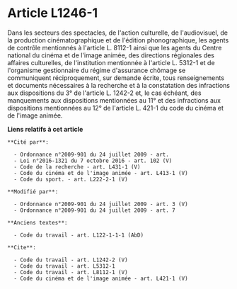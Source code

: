 # Article L1246-1

Dans les secteurs des spectacles, de l'action culturelle, de l'audiovisuel, de la production cinématographique et de
l'édition phonographique, les agents de contrôle mentionnés à l'article L. 8112-1 ainsi que les agents du Centre national du
cinéma et de l'image animée, des directions régionales des affaires culturelles, de l'institution mentionnée à l'article L.
5312-1 et de l'organisme gestionnaire du régime d'assurance chômage se communiquent réciproquement, sur demande écrite, tous
renseignements et documents nécessaires à la recherche et à la constatation des infractions aux dispositions du 3° de
l'article L. 1242-2 et, le cas échéant, des manquements aux dispositions mentionnées au 11° et des infractions aux
dispositions mentionnées au 12° de l'article L. 421-1 du code du cinéma et de l'image animée.

**Liens relatifs à cet article**

	**Cité par**:

	  - Ordonnance n°2009-901 du 24 juillet 2009 - art.
	  - Loi n°2016-1321 du 7 octobre 2016 - art. 102 (V)
	  - Code de la recherche - art. L431-1 (V)
	  - Code du cinéma et de l'image animée - art. L413-1 (V)
	  - Code du sport. - art. L222-2-1 (V)

	**Modifié par**:

	  - Ordonnance n°2009-901 du 24 juillet 2009 - art. 3 (V)
	  - Ordonnance n°2009-901 du 24 juillet 2009 - art. 7

	**Anciens textes**:

	  - Code du travail - art. L122-1-1-1 (AbD)

	**Cite**:

	  - Code du travail - art. L1242-2 (V)
	  - Code du travail - art. L5312-1
	  - Code du travail - art. L8112-1 (V)
	  - Code du cinéma et de l'image animée - art. L421-1 (V)
